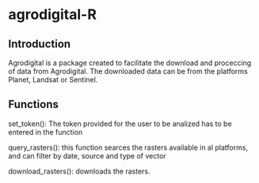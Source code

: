 # agrodigital-R
## Introduction
Agrodigital is a package created to facilitate the download and proceccing of data from Agrodigital.
The downloaded data can be from the platforms Planet, Landsat or Sentinel.

## Functions
set_token(): The token provided for the user to be analized has to be entered in the function

query_rasters(): this function searces the rasters available in al platforms, and can filter by date, source and type of vector

download_rasters(): downloads the rasters.
